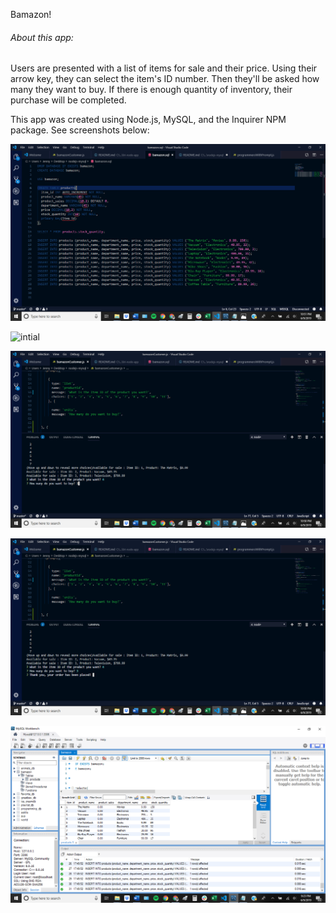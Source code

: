 Bamazon!

###### About this app:

Users are presented with a list of items for sale and their price. Using their arrow key, they can select the item's ID number. Then they'll be asked how many they want to buy. If there is enough quantity of inventory, their purchase will be completed.

This app was created using Node.js, MySQL, and the Inquirer NPM package. See screenshots below:

![sequel](screenshots/sequel.png)

![intial](screenshots/intitial.png)

![sequel](screenshots/howmany.png)

![sequel](screenshots/thankyou.png)

![sequel](screenshots/mysql.png)


